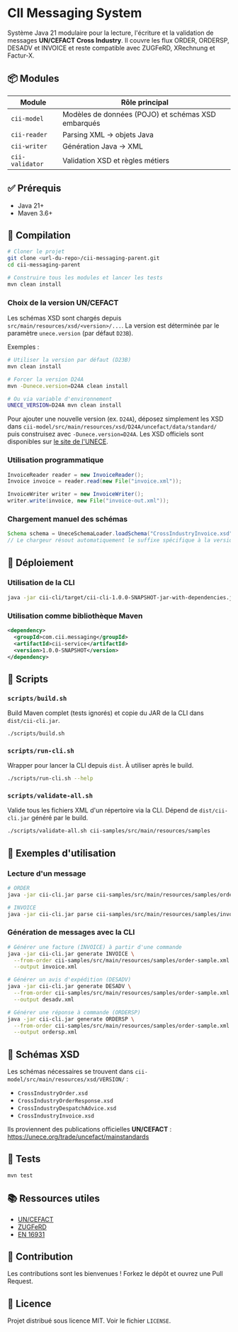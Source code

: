# CII Messaging System

Système Java 21 modulaire pour la lecture, l'écriture et la validation de messages **UN/CEFACT Cross Industry**.
Il couvre les flux ORDER, ORDERSP, DESADV et INVOICE et reste compatible avec ZUGFeRD, XRechnung et Factur-X.

## 📦 Modules

| Module | Rôle principal |
|--------|----------------|
| `cii-model` | Modèles de données (POJO) et schémas XSD embarqués |
| `cii-reader` | Parsing XML → objets Java |
| `cii-writer` | Génération Java → XML |
| `cii-validator` | Validation XSD et règles métiers |

## ✅ Prérequis

- Java 21+
- Maven 3.6+

## 🔨 Compilation

```bash
# Cloner le projet
git clone <url-du-repo>/cii-messaging-parent.git
cd cii-messaging-parent

# Construire tous les modules et lancer les tests
mvn clean install
```

### Choix de la version UN/CEFACT

Les schémas XSD sont chargés depuis `src/main/resources/xsd/<version>/...`.
La version est déterminée par le paramètre `unece.version` (par défaut `D23B`).

Exemples :

```bash
# Utiliser la version par défaut (D23B)
mvn clean install

# Forcer la version D24A
mvn -Dunece.version=D24A clean install

# Ou via variable d'environnement
UNECE_VERSION=D24A mvn clean install
```

Pour ajouter une nouvelle version (ex. `D24A`), déposez simplement les XSD dans
`cii-model/src/main/resources/xsd/D24A/uncefact/data/standard/` puis construisez avec
`-Dunece.version=D24A`.
Les XSD officiels sont disponibles sur [le site de l'UNECE](https://unece.org/trade/uncefact/xml-schemas).

### Utilisation programmatique

```java
InvoiceReader reader = new InvoiceReader();
Invoice invoice = reader.read(new File("invoice.xml"));

InvoiceWriter writer = new InvoiceWriter();
writer.write(invoice, new File("invoice-out.xml"));
```

### Chargement manuel des schémas

```java
Schema schema = UneceSchemaLoader.loadSchema("CrossIndustryInvoice.xsd");
// Le chargeur résout automatiquement le suffixe spécifique à la version
```

## 🚀 Déploiement

### Utilisation de la CLI

```bash
java -jar cii-cli/target/cii-cli-1.0.0-SNAPSHOT-jar-with-dependencies.jar --help
```

### Utilisation comme bibliothèque Maven

```xml
<dependency>
  <groupId>com.cii.messaging</groupId>
  <artifactId>cii-service</artifactId>
  <version>1.0.0-SNAPSHOT</version>
</dependency>
```

## 🤖 Scripts

### `scripts/build.sh`
Build Maven complet (tests ignorés) et copie du JAR de la CLI dans `dist/cii-cli.jar`.

```bash
./scripts/build.sh
```

### `scripts/run-cli.sh`
Wrapper pour lancer la CLI depuis `dist`. À utiliser après le build.

```bash
./scripts/run-cli.sh --help
```

### `scripts/validate-all.sh`
Valide tous les fichiers XML d'un répertoire via la CLI. Dépend de `dist/cii-cli.jar` généré par le build.

```bash
./scripts/validate-all.sh cii-samples/src/main/resources/samples
```

## 📝 Exemples d'utilisation

### Lecture d'un message

```bash
# ORDER
java -jar cii-cli.jar parse cii-samples/src/main/resources/samples/order-sample.xml

# INVOICE
java -jar cii-cli.jar parse cii-samples/src/main/resources/samples/invoice-sample.xml
```

### Génération de messages avec la CLI

```bash
# Générer une facture (INVOICE) à partir d'une commande
java -jar cii-cli.jar generate INVOICE \
  --from-order cii-samples/src/main/resources/samples/order-sample.xml \
  --output invoice.xml

# Générer un avis d'expédition (DESADV)
java -jar cii-cli.jar generate DESADV \
  --from-order cii-samples/src/main/resources/samples/order-sample.xml \
  --output desadv.xml

# Générer une réponse à commande (ORDERSP)
java -jar cii-cli.jar generate ORDERSP \
  --from-order cii-samples/src/main/resources/samples/order-sample.xml \
  --output ordersp.xml
```

## 📑 Schémas XSD

Les schémas nécessaires se trouvent dans `cii-model/src/main/resources/xsd/VERSION/` :

- `CrossIndustryOrder.xsd`
- `CrossIndustryOrderResponse.xsd`
- `CrossIndustryDespatchAdvice.xsd`
- `CrossIndustryInvoice.xsd`

Ils proviennent des publications officielles **UN/CEFACT** : <https://unece.org/trade/uncefact/mainstandards>

## 🧪 Tests

```bash
mvn test
```

## 📚 Ressources utiles

- [UN/CEFACT](https://unece.org/trade/uncefact)
- [ZUGFeRD](https://www.zugferd.org/)
- [EN 16931](https://www.en16931.eu/)

## 🤝 Contribution

Les contributions sont les bienvenues ! Forkez le dépôt et ouvrez une Pull Request.

## 📄 Licence

Projet distribué sous licence MIT. Voir le fichier `LICENSE`.
